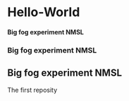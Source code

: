 # Hello-World
#### Big fog experiment NMSL
### Big fog experiment NMSL
## Big fog experiment NMSL

The first reposity
